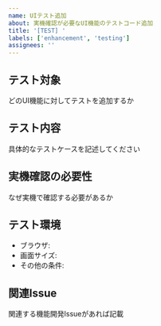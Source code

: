 ```yaml
---
name: UIテスト追加
about: 実機確認が必要なUI機能のテストコード追加
title: '[TEST] '
labels: ['enhancement', 'testing']
assignees: ''
---
```


## テスト対象
どのUI機能に対してテストを追加するか

## テスト内容
具体的なテストケースを記述してください

## 実機確認の必要性
なぜ実機で確認する必要があるか

## テスト環境
- ブラウザ: 
- 画面サイズ: 
- その他の条件: 

## 関連Issue
関連する機能開発Issueがあれば記載
